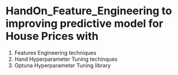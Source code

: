 # HandOn_Feature_Engineering to improving predictive model for House Prices with
1. Features Engineering techniques
2. Hand Hyperparameter Tuning techinques
3. Optuna Hyperparameter Tuning library